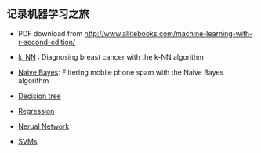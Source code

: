 ## 记录机器学习之旅

 * PDF download from http://www.allitebooks.com/machine-learning-with-r-second-edition/ 
 
 * [k_NN](https://github.com/yi1873/machine_learning/blob/master/k_NN/k_NN.md) : Diagnosing breast cancer with the k-NN algorithm
 
 * [Naive Bayes](https://github.com/yi1873/machine_learning/blob/master/Naive_Bayes/naive_bayes.md): Filtering mobile phone spam with the Naive Bayes algorithm

* [Decision tree](https://github.com/yi1873/machine_learning/tree/master/decision_tree) 

* [Regression](https://github.com/yi1873/machine_learning/tree/master/regression)
* [Nerual Network](https://github.com/yi1873/machine_learning/blob/master/neural_network/neural_network.md)
* [SVMs](https://github.com/yi1873/machine_learning/blob/master/SVM/SVM.md)
